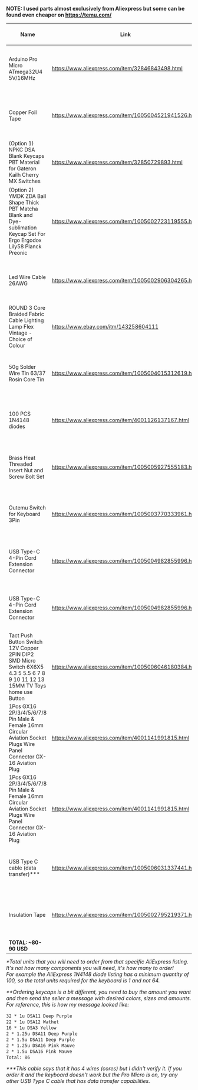 
**NOTE: I used parts almost exclusively from Aliexpress but some can be found even cheaper on https://temu.com/**  

| Name                                                                                                                           | Link                                                  | Option                                                          | Price per unit | Shipping | Total units* | Total | Screenshot                                                                                                                                                              |
| ------------------------------------------------------------------------------------------------------------------------------ | ----------------------------------------------------- | --------------------------------------------------------------- | -------------- | -------- | ------------ | ----- | ----------------------------------------------------------------------------------------------------------------------------------------------------------------------- |
| Arduino Pro Micro ATmega32U4 5V/16MHz                                                                                          | https://www.aliexpress.com/item/32846843498.html      | Type-C                                                          | 3.51           | 0.28     | 2            | 7.58  | ![Arduino_Pro_Micro_ATmega32U4_5V16MHz](./screenshots/Arduino_Pro_Micro_ATmega32U4_5V16MHz.png)                                                                         |
| Copper Foil Tape                                                                                                               | https://www.aliexpress.com/item/1005004521941526.html | Width: 6mm, Length: 10m                                         | 0.99           | 0        | 1            | 0.99  | ![Copper_Foil_Tape](./screenshots/Copper_Foil_Tape.png)                                                                                                                 |
| (Option 1) NPKC DSA Blank Keycaps PBT Material for Gateron Kailh Cherry MX Switches                                            | https://www.aliexpress.com/item/32850729893.html      | 86pcs**                                                         | 26.28          | 0        | 1            | 26.28 | ![NPKC_DSA_Blank_Keycaps_PBT_Material_for_Gateron_Kailh_Cherry_MX_Switches](./screenshots/NPKC_DSA_Blank_Keycaps_PBT_Material_for_Gateron_Kailh_Cherry_MX_Switches.png) |
| (Option 2) YMDK ZDA Ball Shape Thick PBT Matcha Blank and Dye-sublimation Keycap Set For Ergo Ergodox Lily58 Planck Preonic    | https://www.aliexpress.com/item/1005002723119555.html | Color: Full Blank                                               | 16.72          | 1.32     | 1            |    18.04   |  ![YMDK_ZDA_Ball_Shape](./screenshots/YMDK_ZDA_Ball_Shape.png)                                                                                                                                                                       |
| Led Wire Cable 26AWG                                                                                                           | https://www.aliexpress.com/item/1005002906304265.html | Color: 6pin, Length: 5m                                         | 2.22           | 0        | 1            | 2.22  | ![Led_Wire_Cable_26AWG](./screenshots/Led_Wire_Cable_26AWG.png)                                                                                                         |
| ROUND 3 Core Braided Fabric Cable Lighting Lamp Flex Vintage - Choice of Colour                                                | https://www.ebay.com/itm/143258604111                 | Colour: any                                                     | 2.92           | 4.65     |         1     |    7.57   |  ![ROUND_3_Core_Braided_Fabric_Cable](./screenshots/ROUND_3_Core_Braided_Fabric_Cable.png)                                                                                                                                                                       |
| 50g Solder Wire Tin 63/37 Rosin Core Tin                                                                                       | https://www.aliexpress.com/item/1005004015312619.html | Diameter: 50g 0.8mm                                             | 1.97           | 0.97     | 1            | 2.94  | ![50g_Solder_Wire_Tin_6337_Rosin_Core_Tin](./screenshots/50g_Solder_Wire_Tin_6337_Rosin_Core_Tin.png)                                                                   |
| 100 PCS 1N4148 diodes                                                                                                          | https://www.aliexpress.com/item/4001126137167.html    | default                                                         | 0.62           | 0        | 1            | 0.62  | ![100_PCS_1N4148_diodes](./screenshots/100_PCS_1N4148_diodes.png)                                                                                                       |
| Brass Heat Threaded Insert Nut and Screw Bolt Set                                                                              | https://www.aliexpress.com/item/1005005927555183.html | Size: Countersunk Head, M4x8x6 (20Set), Color: Countersunk head | 1.35           | 0        | 1            | 1.35  | ![Brass_Heat_Threaded_Insert_Nut_and_Screw_Bolt_Set](./screenshots/Brass_Heat_Threaded_Insert_Nut_and_Screw_Bolt_Set.png)                                               |
| Outemu Switch for Keyboard 3Pin                                                                                                | https://www.aliexpress.com/item/1005003770333961.html | Color: Brown switch, Axis Body: 70pcs                           | 11.05          | was 7.73 | 1            | 18.78 | ![Outemu_Switch_for_Keyboard_3Pin](./screenshots/Outemu_Switch_for_Keyboard_3Pin.png)                                                                                   |
| USB Type-C 4-Pin Cord Extension Connector                                                                                      | https://www.aliexpress.com/item/1005004982855996.html | Color: 25cm, Cable Length: 4pin Type-C Male                     | 1.28           | 0.51     | 2            | 3.79  | ![USB_Type](./screenshots/USB_Type-C_4-Pin_Cord_Extension_Connector_male.png)                                                                                           |
| USB Type-C 4-Pin Cord Extension Connector                                                                                      | https://www.aliexpress.com/item/1005004982855996.html | Color: 25cm, Cable Length: 4pin Type-C Female                   | 1.28           | 0.51     | 2            | 3.79  | ![USB_Type](./screenshots/USB_Type-C_4-Pin_Cord_Extension_Connector_female.png)                                                                                         |
| Tact Push Button Switch 12V Copper 2PIN DIP2 SMD Micro Switch 6X6X5 4.3 5 5.5 6 7 8 9 10 11 12 13 15MM TV Toys home use Button | https://www.aliexpress.com/item/1005006046180384.html | Color: 6X6X7MM<br>Size: 20PCS                                   | 1.06           | 0.81     | 1            | 1.87  | ![Push_Button](./screenshots/Push_Button.png)                                                                                                                           |
| 1Pcs GX16 2P/3/4/5/6/7/8 Pin Male & Female 16mm Circular Aviation Socket Plugs Wire Panel Connector GX-16 Aviation Plug        | https://www.aliexpress.com/item/4001141991815.html    | Color: 3 Pin Socket                                             | 1.08           | 0.42     | 2            | 3   | ![GX-16_Aviation_Plug_socket](./screenshots/GX-16_Aviation_Plug_socket.png)                                                                         |
| 1Pcs GX16 2P/3/4/5/6/7/8 Pin Male & Female 16mm Circular Aviation Socket Plugs Wire Panel Connector GX-16 Aviation Plug        | https://www.aliexpress.com/item/4001141991815.html    | Color: 3 Pin Plug<br>                                           | 1.08           | 0.42     | 2            |   3    | ![GX-16_Aviation_Plug](./screenshots/GX-16_Aviation_Plug.png)                                                                                                                                                                         |
| USB Type C cable (data transfer)***                                                                                           | https://www.aliexpress.com/item/1005006031337441.html | Color: Black-1.5m                                               | 1.39           | 0        | 1            | 1.39  | ![USB_Type_C_cable_data_transfer](./screenshots/USB_Type_C_cable_data_transfer.png)                                                                                     |
| Insulation Tape                                                                                                                | https://www.aliexpress.com/item/1005002795219371.html | Color: black                                                    | 1.79           | 0.86     | 1            | 2.65  | ![Insulation_Tape](./screenshots/Insulation_Tape.png)                                                                                                                   |
| **TOTAL: ~80-90 USD**                                                                                                          |                                                       |                                                                 |                |          |              |       |                                                                                                                                                                         |


*\*Total units that you will need to order from that specific AliExpress listing. It's not how many components you will need, it's how many to order!*     
*For example the AliExpress 1N4148 diode listing has a minimum quantity of 100, so the total units required for the keyboard is 1 and not 64.*

*\*\*Ordering keycaps is a bit different, you need to buy the amount you want and then send the seller a message with desired colors, sizes and amounts.*    
*For reference, this is how my message looked like:*
```
32 * 1u DSA11 Deep Purple
22 * 1u DSA12 Wathet
16 * 1u DSA3 Yellow
2 * 1.25u DSA11 Deep Purple
2 * 1.5u DSA11 Deep Purple
2 * 1.25u DSA16 Pink Mauve
2 * 1.5u DSA16 Pink Mauve
Total: 86
```

*\*\*\*This cable says that it has 4 wires (cores) but I didn't verify it. If you order it and the keyboard doesn't work but the Pro Micro is on, try any other USB Type C cable that has data transfer capabilities.*   

